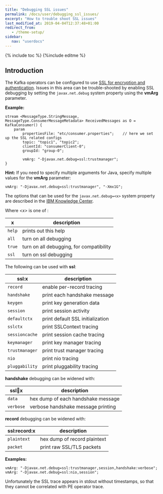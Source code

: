 ```yaml
---
title: "Debugging SSL issues"
permalink: /docs/user/debugging_ssl_issues/
excerpt: "How to trouble shoot SSL issues"
last_modified_at: 2019-04-04T12:37:48+01:00
redirect_from:
   - /theme-setup/
sidebar:
   nav: "userdocs"
---
```

{% include toc %}
{%include editme %}

## Introduction

The Kafka operators can be configured to use [SSL for encryption and authentication](https://kafka.apache.org/documentation/#security_ssl).
Issues in this area can be trouble-shooted by enabling SSL debugging by setting the `javax.net.debug` system property using the **vmArg** parameter.

**Example:**

    stream <MessageType.StringMessage, MessageType.ConsumerMessageMetadata> ReceivedMessages as O = KafkaConsumer() {
        param
            propertiesFile: "etc/consumer.properties";    // here we set up the SSL related configs
            topic: "topic1", "topic2";
            clientId: "consumerClient-0";
            groupId: "group-0";

            vmArg: "-Djavax.net.debug=ssl:trustmanager";
    }

**Hint:** If you need to specify multiple arguments for Java, specify multiple values for the **vmArg** parameter:

    vmArg: "-Djavax.net.debug=ssl:trustmanager", "-Xmx1G";


The options that can be used for the `javax.net.debug=<x>` system property are described in the
[IBM Knowledge Center](https://www.ibm.com/support/knowledgecenter/en/SSYKE2_7.1.0/com.ibm.java.security.component.71.doc/security-component/jsse2Docs/debug.html).

Where _&lt;x&gt;_ is one of :

| x | description |
| --- | --- |
| `help` | prints out this help |
| `all`  | turn on all debugging |
| `true` | turn on all debugging, for compatibility |
| `ssl`  | turn on ssl debugging |

The following can be used with **ssl**:

| ssl:x | description |
| --- | --- |
| `record`       | enable per-record tracing |
| `handshake`    | print each handshake message |
| `keygen`       | print key generation data |
| `session`      | print session activity |
| `defaultctx`   | print default SSL initialization |
| `sslctx`       | print SSLContext tracing |
| `sessioncache` | print session cache tracing |
| `keymanager`   | print key manager tracing |
| `trustmanager` | print trust manager tracing |
| `nio`          | print nio tracing |
| `pluggability` | print pluggability tracing |

**handshake** debugging can be widened with:

| ssl:handshake:x | description |
| --- | --- |
| `data`    | hex dump of each handshake message |
| `verbose` | verbose handshake message printing |

**record** debugging can be widened with:

| ssl:record:x | description |
| --- | --- |
| `plaintext` | hex dump of record plaintext |
| `packet`    | print raw SSL/TLS packets |


**Examples:**

    vmArg: "-Djavax.net.debug=ssl:trustmanager,session,handshake:verbose";
    vmArg: "-Djavax.net.debug=ssl:nio,session";

Unfortunately the SSL trace appears in stdout without timestamps, so that they cannot be correlated with PE operator trace.

